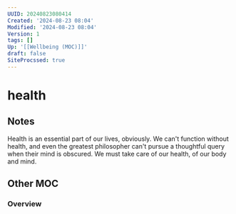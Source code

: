 ```yaml
---
UUID: 20240823080414
Created: '2024-08-23 08:04'
Modified: '2024-08-23 08:04'
Version: 1
tags: []
Up: '[[Wellbeing (MOC)]]'
draft: false
SiteProcssed: true
---
```


# health

## Notes

Health is an essential part of our lives, obviously. We can't function without health, and even the greatest philosopher can't pursue a thoughtful query when their mind is obscured. We must take care of our health, of our body and mind. 
## Other MOC

### Overview
